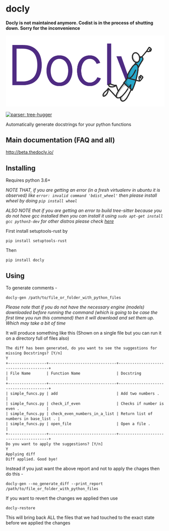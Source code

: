 # docly

**Docly is not maintained anymore. Codist is in the process of shutting down. Sorry for the inconvenience**

![Docly - Automatic source code commenting](https://github.com/autosoft-dev/docly/blob/master/logo/docly.png)

[![parser: tree-hugger](https://img.shields.io/badge/parser-tree--hugger-lightgrey)](https://github.com/autosoft-dev/tree-hugger/)

Automatically generate docstrings for your python functions

## Main documentation (FAQ and all)

http://beta.thedocly.io/


## Installing

Requires python 3.6+

_NOTE THAT, if you are getting an error (in a fresh virtualenv in ubuntu it is observed) like `error: invalid command 'bdist_wheel'` then please install wheel by doing `pip install wheel`_

_ALSO NOTE that if you are getting an error to build tree-sitter because you do not have gcc installed then you can install it using `sudo apt-get install gcc python3-dev` for other distros please check [here](https://stackoverflow.com/questions/21530577/fatal-error-python-h-no-such-file-or-directory)_

First install setuptools-rust by 

```
pip install setuptools-rust
```

Then

```
pip install docly
```

## Using

To generate comments - 

```
docly-gen /path/to/file_or_folder_with_python_files
```
_Please note that if you do not have the necessary engine (models) downloaded before running the command (which is going to be case the first time you run this command) then it will download and set them up. Which may take a bit of time_


It will produce something like this (Shown on a single file but you can run it on a directory full of files also)

```
The diff has been generated, do you want to see the suggestions for missing Docstrings? [Y/n]
Y
+-----------------+------------------------------+---------------------------------------+
| File Name       | Function Name                | Docstring                             |
+-----------------+------------------------------+---------------------------------------+
| simple_funcs.py | add                          | Add two numbers .                     |
| simple_funcs.py | check_if_even                | Checks if number is even .            |
| simple_funcs.py | check_even_numbers_in_a_list | Return list of numbers in base_list . |
| simple_funcs.py | open_file                    | Open a file .                         |
+-----------------+------------------------------+---------------------------------------+
Do you want to apply the suggestions? [Y/n]
Y
Applying diff
Diff applied. Good bye!
```

Instead if you just want the above report and not to apply the chages then do this - 

```
docly-gen --no_generate_diff --print_report /path/to/file_or_folder_with_python_files
```

If you want to revert the changes we applied then use

```
docly-restore
```

This will bring back ALL the files that we had touched to the exact state before we applied the changes
